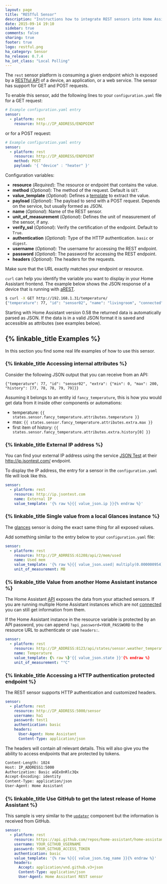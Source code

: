 ```yaml
---
layout: page
title: "RESTful Sensor"
description: "Instructions how to integrate REST sensors into Home Assistant."
date: 2015-09-14 19:10
sidebar: true
comments: false
sharing: true
footer: true
logo: restful.png
ha_category: Sensor
ha_release: 0.7.4
ha_iot_class: "Local Polling"
---
```



The `rest` sensor platform is consuming a given endpoint which is exposed by a [RESTful API](https://en.wikipedia.org/wiki/Representational_state_transfer) of a device, an application, or a web service. The sensor has support for GET and POST requests.

To enable this sensor, add the following lines to your `configuration.yaml` file for a GET request:

```yaml
# Example configuration.yaml entry
sensor:
  - platform: rest
    resource: http://IP_ADDRESS/ENDPOINT
```

or for a POST request:

```yaml
# Example configuration.yaml entry
sensor:
  - platform: rest
    resource: http://IP_ADDRESS/ENDPOINT
    method: POST
    payload: '{ "device" : "heater" }'
```

Configuration variables:

- **resource** (*Required*): The resource or endpoint that contains the value.
- **method** (*Optional*): The method of the request. Default is `GET`.
- **value_template** (*Optional*): Defines a [template](/docs/configuration/templating/#processing-incoming-data) to extract the value.
- **payload** (*Optional*): The payload to send with a POST request. Depends on the service, but usually formed as JSON.
- **name** (*Optional*): Name of the REST sensor.
- **unit_of_measurement** (*Optional*): Defines the unit of measurement of the sensor, if any.
- **verify_ssl** (*Optional*): Verify the certification of the endpoint. Default to `True`.
- **authentication** (*Optional*): Type of the HTTP authentication. `basic` or `digest`.
- **username** (*Optional*): The username for accessing the REST endpoint.
- **password** (*Optional*): The password for accessing the REST endpoint.
- **headers** (*Optional*): The headers for the requests.

<p class='note warning'>
Make sure that the URL exactly matches your endpoint or resource.
</p>

`curl` can help you identify the variable you want to display in your Home Assistant frontend. The example below shows the JSON response of a device that is running with [aREST](http://arest.io/).

```bash
$ curl -X GET http://192.168.1.31/temperature/
{"temperature": 77, "id": "sensor02", "name": "livingroom", "connected": true}
```
Starting with Home Assistant version 0.58 the returned data is automatically parsed as JSON. If the data is in a valid JSON format it is saved and accessible as attributes (see examples below).

## {% linkable_title Examples %}

In this section you find some real life examples of how to use this sensor.

### {% linkable_title Accessing internal attributes %}

Consider the following JSON output that you can receive from an API:
```
{"temperature": 77, "id": "sensor02", "extra": {"min": 0, "max": 200, "history": [77, 78, 78, 79, 79]}}
```
Assuming it belongs to an entity id `fancy_temperature`, this is how you would get data from it inside other components or automations:
- temperature: ```{{ states.sensor.fancy_temperature.attributes.temperature }}```
- max: ```{{ states.sensor.fancy_temperature.attributes.extra.max }}```
- first item of history: ```{{ states.sensor.fancy_temperature.attributes.extra.history[0] }}```

### {% linkable_title External IP address %}

You can find your external IP address using the service [JSON Test](http://www.jsontest.com) at their http://ip.jsontest.com/ endpoint.

To display the IP address, the entry for a sensor in the `configuration.yaml` file will look like this.

```yaml
sensor:
  - platform: rest
    resource: http://ip.jsontest.com
    name: External IP
    value_template: '{% raw %}{{ value_json.ip }}{% endraw %}'
```

### {% linkable_title Single value from a local Glances instance %}

The [glances](/components/sensor.glances/) sensor is doing the exact same thing for all exposed values.

Add something similar to the entry below to your `configuration.yaml` file:

```yaml
sensor:
  - platform: rest
    resource: http://IP_ADRRESS:61208/api/2/mem/used
    name: Used mem
    value_template: '{% raw %}{{ value_json.used| multiply(0.000000954) | round(0) }}{% endraw %}'
    unit_of_measurement: MB
```

### {% linkable_title Value from another Home Assistant instance %}

The Home Assistant [API](/developers/rest_api/) exposes the data from your attached sensors. If you are running multiple Home Assistant instances which are not [connected](/developers/architecture/#multiple-connected-instances) you can still get information from them.

If the Home Assistant instance in the resource variable is protected by an API password, you can append `?api_password=YOUR_PASSWORD` to the resource URL to authenticate or use `headers:`.

```yaml
sensor:
  - platform: rest
    resource: http://IP_ADDRESS:8123/api/states/sensor.weather_temperature
    name: Temperature
    value_template: {% raw %}'{{ value_json.state }}'{% endraw %}
    unit_of_measurement: "°C"
```

### {% linkable_title Accessing a HTTP authentication protected endpoint %}

The REST sensor supports HTTP authentication and customized headers.

```yaml
sensor:
  - platform: rest
    resource: http://IP_ADDRESS:5000/sensor
    username: ha1
    password: test1
    authentication: basic
    headers:
      User-Agent: Home Assistant
      Content-Type: application/json
```

The headers will contain all relevant details. This will also give you the ability to access endpoints that are protected by tokens. 

```bash
Content-Length: 1024
Host: IP_ADDRESS1:5000
Authorization: Basic aGExOnRlc3Qx
Accept-Encoding: identity
Content-Type: application/json
User-Agent: Home Assistant
```

### {% linkable_title Use GitHub to get the latest release of Home Assistant %}

This sample is very similar to the [`updater`](/components/updater/) component but the information is received from GitHub.

```yaml
sensor:
  - platform: rest
    resource: https://api.github.com/repos/home-assistant/home-assistant/releases/latest
    username: YOUR_GITHUB_USERNAME
    password: YOUR_GITHUB_ACCESS_TOKEN
    authentication: basic
    value_template: '{% raw %}{{ value_json.tag_name }}{% endraw %}'
    headers:
      Accept: application/vnd.github.v3+json
      Content-Type: application/json
      User-Agent: Home Assistant REST sensor
```

